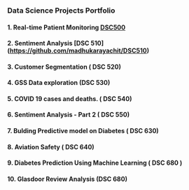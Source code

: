 ### Data Science Projects Portfolio
#### 1. Real-time Patient Monitoring [DSC500](https://github.com/madhukarayachit/DSC500)
#### 2. Sentiment Analysis [DSC 510] (https://github.com/madhukarayachit/DSC510)
#### 3. Customer Segmentation ( DSC 520)
#### 4. GSS Data exploration (DSC 530)
#### 5. COVID 19 cases and deaths. ( DSC  540)
#### 6. Sentiment Analysis - Part 2 ( DSC 550)
#### 7. Bulding Predictive model on Diabetes ( DSC 630)
#### 8. Aviation Safety  ( DSC 640)
#### 9. Diabetes Prediction Using Machine Learning ( DSC 680 )
#### 10. Glasdoor Review Analysis (DSC 680)
<!--
**madhukarayachit/madhukarayachit** is a ✨ _special_ ✨ repository because its `README.md` (this file) appears on your GitHub profile.

Here are some ideas to get you started:

- 🔭 I’m currently working on Data Science Projects Portfolio
- 🌱 I’m currently learning Data Scieence
- 👯 I’m looking to collaborate on Machine Learning
- 🤔 I’m looking for help with ...
- 💬 Ask me about ...
- 📫 How to reach me: mayachit@my365.bellevue.edu
- 😄 Pronouns: He/Her
- ⚡ Fun fact: Cricket / Chess lover
-->
